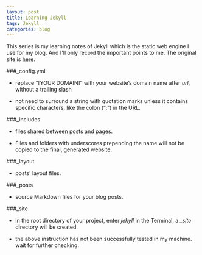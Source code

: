 ```yaml
---
layout: post
title: Learning Jekyll
tags: Jekyll
categories: blog
---
```


This series is my learning notes of Jekyll which is the static web engine I use for my blog. And I'll only record the important points to me. The original site is [here](http://www.andrewmunsell.com/tutorials/jekyll-by-example/index.html).
<!-- truncate_here -->

###_config.yml

* replace “[YOUR DOMAIN]” with your website’s domain name after *url*, without a trailing slash

* not need to surround a string with quotation marks unless it contains specific characters, like the colon (“:”) in the URL.

###_includes

* files shared between posts and pages.

* Files and folders with underscores prepending the name will not be copied to the final, generated website.

###_layout

* posts' layout files.

###_posts

* source Markdown files for your blog posts.

###_site

* in the root directory of your project, enter *jekyll* in the Terminal, a *_site* directory will be created.

* the above instruction has not been successfully tested in my machine. wait for further checking.

